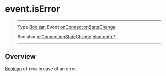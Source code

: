 # event.isError

> --------------------- ------------------------------------------------------------------------------------------
> __Type__              [Boolean](https://docs.coronalabs.com/api/type/Boolean.html)
> __Event__             [onConnectionStateChange](/plugin/bluetooth/type/Gatt/event/onConnectionStateChange/index.md)


> __See also__          [onConnectionStateChange](/plugin/bluetooth/type/Gatt/event/onConnectionStateChange/index.md)
>						[bluetooth.*](/plugin/bluetooth/index.md)
> --------------------- ------------------------------------------------------------------------------------------

## Overview

[Boolean](https://docs.coronalabs.com/api/type/Boolean.html) of `true` in case of an error.